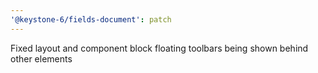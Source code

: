 ```yaml
---
'@keystone-6/fields-document': patch
---
```


Fixed layout and component block floating toolbars being shown behind other elements
